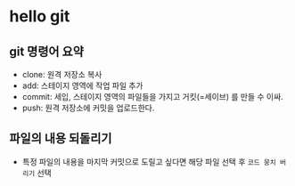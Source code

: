 # hello git 

## git 명령어 요약 

- clone: 원격 저장소 복사 
- add: 스테이지 영역에 작업 파일 추가 
- commit: 세입, 스테이지 영역의 파일들을 가지고 거킷(=세이브) 를 만들 수 이싸.
- push: 원격 저장소에 커밋을 업로드한다. 

## 파일의 내용 되돌리기 

- 특정 파일의 내용을 마지막 커밋으로 도릴고 싶다면 해당 파일 선택 후 `코드 뭉치 버리기` 선택 